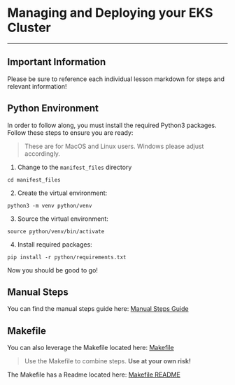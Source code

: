 # Managing and Deploying your EKS Cluster

---

## Important Information

Please be sure to reference each individual lesson markdown for steps and relevant information!

## Python Environment

In order to follow along, you must install the required Python3 packages. Follow these steps to ensure you are ready:

> These are for MacOS and Linux users. Windows please adjust accordingly.

1. Change to the `manifest_files` directory

```shell
cd manifest_files
```

2. Create the virtual environment:

```shell
python3 -m venv python/venv
```

3. Source the virtual environment:

```shell
source python/venv/bin/activate
```

4. Install required packages:

```shell
pip install -r python/requirements.txt
```

Now you should be good to go!

## Manual Steps

You can find the manual steps guide here: [Manual Steps Guide](./manifest_files/MANUAL_STEPS.md)

## Makefile

You can also leverage the Makefile located here: [Makefile](./manifest_files/Makefile)

> Use the Makefile to combine steps. **Use at your own risk!**

The Makefile has a Readme located here: [Makefile README](./manifest_files/README.md)
